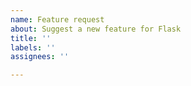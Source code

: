 ```yaml
---
name: Feature request
about: Suggest a new feature for Flask
title: ''
labels: ''
assignees: ''

---
```


<!--
Replace this comment with a description of what the feature should do.
Include details such as links to relevant specs or previous discussions.
-->

<!--
Replace this comment with an example of the problem which this feature
would resolve. Is this problem solvable without changes to Flask, such
as by subclassing or using an extension?
-->
